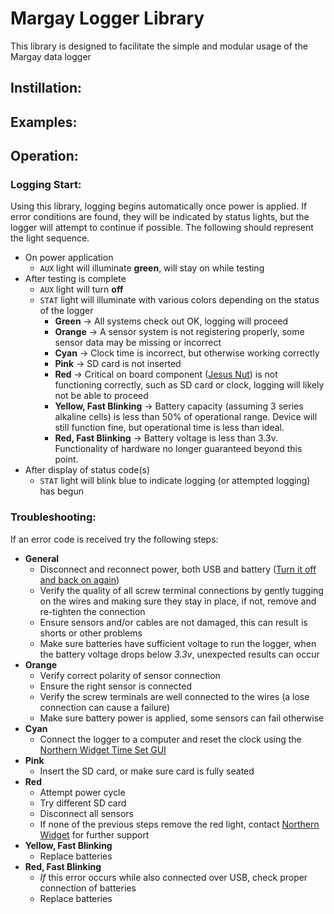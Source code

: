 # Margay Logger Library
This library is designed to facilitate the simple and modular usage of the Margay data logger

## Instillation:

## Examples:

## Operation:

### Logging Start:
Using this library, logging begins automatically once power is applied. If error conditions are found, they will be indicated by status lights, but the logger will attempt to continue if possible. The following should represent the light sequence.

- On power application
	- `AUX` light will illuminate **green**, will stay on while testing
- After testing is complete
	- `AUX` light will turn **off**
	- `STAT` light will illuminate with various colors depending on the status of the logger 
		- **Green** -> All systems check out OK, logging will proceed 
		- **Orange** -> A sensor system is not registering properly, some sensor data may be missing or incorrect 
		- **Cyan** -> Clock time is incorrect, but otherwise working correctly 
		- **Pink** -> SD card is not inserted 
		- **Red** -> Critical on board component ([Jesus Nut](https://en.wikipedia.org/wiki/Jesus_nut)) is not functioning correctly, such as SD card or clock, logging will likely not be able to proceed
		- **Yellow, Fast Blinking** -> Battery capacity (assuming 3 series alkaline cells) is less than 50% of operational range. Device will still function fine, but operational time is less than ideal.
		- **Red, Fast Blinking** -> Battery voltage is less than 3.3v. Functionality of hardware no longer guaranteed beyond this point.  
- After display of status code(s)
	- `STAT` light will blink blue to indicate logging (or attempted logging) has begun

### Troubleshooting:
If an error code is received try the following steps:

- **General**
	- Disconnect and reconnect power, both USB and battery ([Turn it off and back on again](https://i.imgur.com/Yj6dB3W.gif))
	- Verify the quality of all screw terminal connections by gently tugging on the wires and making sure they stay in place, if not, remove and re-tighten the connection 
	- Ensure sensors and/or cables are not damaged, this can result is shorts or other problems
	- Make sure batteries have sufficient voltage to run the logger, when the battery voltage drops below *3.3v*, unexpected results can occur 
- **Orange**
	- Verify correct polarity of sensor connection
	- Ensure the right sensor is connected
	- Verify the screw terminals are well connected to the wires (a lose connection can cause a failure)
	- Make sure battery power is applied, some sensors can fail otherwise
- **Cyan**
	- Connect the logger to a computer and reset the clock using the [Northern Widget Time Set GUI](https://github.com/NorthernWidget/SetTime_GUI)
- **Pink**
	- Insert the SD card, or make sure card is fully seated 
- **Red**
	- Attempt power cycle 
	- Try different SD card
	- Disconnect all sensors
	- If none of the previous steps remove the red light, contact [Northern Widget](http://www.northernwidget.com/contact/) for further support 
- **Yellow, Fast Blinking** 
	- Replace batteries
- **Red, Fast Blinking** 
	- *If* this error occurs while also connected over USB, check proper connection of batteries
	- Replace batteries
